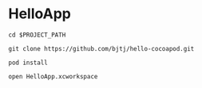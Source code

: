 # HelloApp #

```shell
cd $PROJECT_PATH
```

```shell
git clone https://github.com/bjtj/hello-cocoapod.git
```

```shell
pod install
```

```shell
open HelloApp.xcworkspace
```
